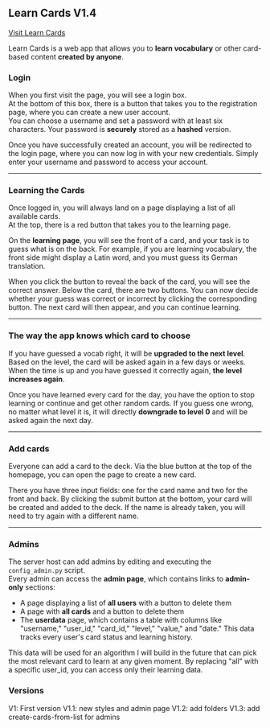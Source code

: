 ## Learn Cards V1.4

[Visit Learn Cards](https://learn-cards.justuslethen.de)  

Learn Cards is a web app that allows you to **learn vocabulary** or other card-based content **created by anyone**.  

### Login  
When you first visit the page, you will see a login box.  
At the bottom of this box, there is a button that takes you to the registration page, where you can create a new user account.  
You can choose a username and set a password with at least six characters. Your password is **securely** stored as a **hashed** version.  

Once you have successfully created an account, you will be redirected to the login page, where you can now log in with your new credentials. Simply enter your username and password to access your account.  

---

### Learning the Cards  
Once logged in, you will always land on a page displaying a list of all available cards.  
At the top, there is a red button that takes you to the learning page.  

On the **learning page**, you will see the front of a card, and your task is to guess what is on the back. For example, if you are learning vocabulary, the front side might display a Latin word, and you must guess its German translation.  

When you click the button to reveal the back of the card, you will see the correct answer. Below the card, there are two buttons. You can now decide whether your guess was correct or incorrect by clicking the corresponding button. The next card will then appear, and you can continue learning.

---

### The way the app knows which card to choose  
If you have guessed a vocab right, it will be **upgraded to the next level**. Based on the level, the card will be asked again in a few days or weeks. When the time is up and you have guessed it correctly again, **the level increases again**.  

Once you have learned every card for the day, you have the option to stop learning or continue and get other random cards. If you guess one wrong, no matter what level it is, it will directly **downgrade to level 0** and will be asked again the next day.  

---

### Add cards  
Everyone can add a card to the deck. Via the blue button at the top of the homepage, you can open the page to create a new card.  

There you have three input fields: one for the card name and two for the front and back. By clicking the submit button at the bottom, your card will be created and added to the deck. If the name is already taken, you will need to try again with a different name.  

---

### Admins  
The server host can add admins by editing and executing the `config_admin.py` script.  
Every admin can access the **admin page**, which contains links to **admin-only** sections:  

- A page displaying a list of **all users** with a button to delete them  
- A page with **all cards** and a button to delete them  
- The **userdata** page, which contains a table with columns like "username," "user_id," "card_id," "level," "value," and "date." This data tracks every user's card status and learning history.  

This data will be used for an algorithm I will build in the future that can pick the most relevant card to learn at any given moment.
By replacing "all" with a specific user_id, you can access only their learning data.


### Versions

V1: First version
V1.1: new styles and admin page
V1.2: add folders
V1.3: add create-cards-from-list for admins
